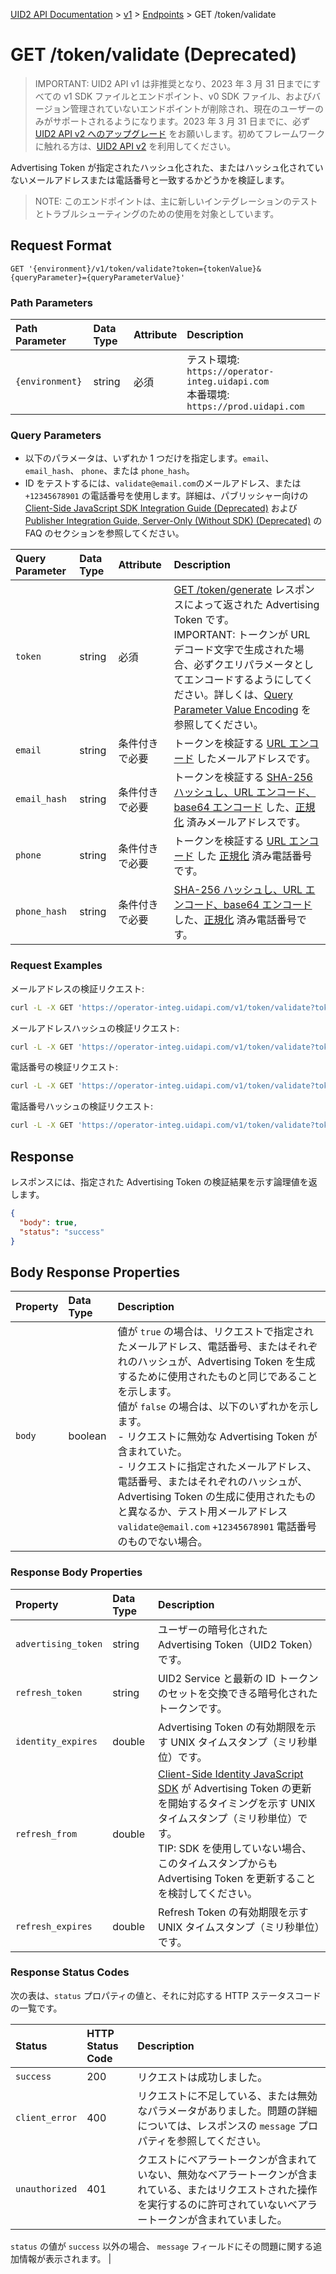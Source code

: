 [UID2 API Documentation](../../README.md) > [v1](../README.md) > [Endpoints](./README.md) > GET /token/validate

# GET /token/validate (Deprecated)

> IMPORTANT: UID2 API v1 は非推奨となり、2023 年 3 月 31 日までにすべての v1 SDK ファイルとエンドポイント、v0 SDK ファイル、およびバージョン管理されていないエンドポイントが削除され、現在のユーザーのみがサポートされるようになります。2023 年 3 月 31 日までに、必ず [UID2 API v2 へのアップグレード](../../v2/upgrades/upgrade-guide.md) をお願いします。初めてフレームワークに触れる方は、[UID2 API v2](../../v2/summary-doc-v2.md) を利用してください。

Advertising Token が指定されたハッシュ化された、またはハッシュ化されていないメールアドレスまたは電話番号と一致するかどうかを検証します。

> NOTE: このエンドポイントは、主に新しいインテグレーションのテストとトラブルシューティングのための使用を対象としています。

## Request Format

`GET '{environment}/v1/token/validate?token={tokenValue}&{queryParameter}={queryParameterValue}'`

### Path Parameters

| Path Parameter  | Data Type | Attribute | Description                                                                             |
| :-------------- | :-------- | :-------- | :-------------------------------------------------------------------------------------- |
| `{environment}` | string    | 必須      | テスト環境: `https://operator-integ.uidapi.com`<br/>本番環境: `https://prod.uidapi.com` |

### Query Parameters

- 以下のパラメータは、いずれか 1 つだけを指定します。`email`、 `email_hash`、 `phone`、または `phone_hash`。
- ID をテストするには、`validate@email.com`のメールアドレス、または `+12345678901` の電話番号を使用します。詳細は、パブリッシャー向けの [Client-Side JavaScript SDK Integration Guide (Deprecated)](../guides/publisher-client-side.md) および [Publisher Integration Guide, Server-Only (Without SDK) (Deprecated)](../guides/custom-publisher-integration.md) の FAQ のセクションを参照してください。

| Query Parameter | Data Type | Attribute      | Description                                                                                                                                                                                                                                                                                                                             |
| :-------------- | :-------- | :------------- | :-------------------------------------------------------------------------------------------------------------------------------------------------------------------------------------------------------------------------------------------------------------------------------------------------------------------------------------- |
| `token`         | string    | 必須           | [GET /token/generate](./get-token-generate.md) レスポンスによって返された Advertising Token です。<br/>IMPORTANT: トークンが URL デコード文字で生成された場合、必ずクエリパラメータとしてエンコードするようにしてください。詳しくは、[Query Parameter Value Encoding](../README.md#query-parameter-value-encoding) を参照してください。 |
| `email`         | string    | 条件付きで必要 | トークンを検証する [URL エンコード](../README.md#query-parameter-value-encoding) したメールアドレスです。                                                                                                                                                                                                                               |
| `email_hash`    | string    | 条件付きで必要 | トークンを検証する [SHA-256 ハッシュし、URL エンコード、base64 エンコード](../../README.md#email-address-hash-encoding) した、[正規化](../../README.md#email-address-normalization) 済みメールアドレスです。                                                                                                                            |
| `phone`         | string    | 条件付きで必要 | トークンを検証する [URL エンコード](../README.md#query-parameter-value-encoding) した [正規化](../../README.md#phone-number-normalization) 済み電話番号です。                                                                                                                                                                           |
| `phone_hash`    | string    | 条件付きで必要 | [SHA-256 ハッシュし、URL エンコード、base64 エンコード](../../README.md#phone-number-hash-encoding) した、[正規化](../../README.md#phone-number-normalization) 済み電話番号です。                                                                                                                                                       |

### Request Examples

メールアドレスの検証リクエスト:

```sh
curl -L -X GET 'https://operator-integ.uidapi.com/v1/token/validate?token=AdvertisingTokenmZ4dZgeuXXl6DhoXqbRXQbHlHhA96leN94U1uavZVspwKXlfWETZ3b%2FbesPFFvJxNLLySg4QEYHUAiyUrNncgnm7ppu0mi6wU2CW6hssiuEkKfstbo9XWgRUbWNTM%2BewMzXXM8G9j8Q%3D&email=validate@email.com' -H 'Authorization: Bearer YourTokenBV3tua4BXNw+HVUFpxLlGy8nWN6mtgMlIk='
```

メールアドレスハッシュの検証リクエスト:

```sh
curl -L -X GET 'https://operator-integ.uidapi.com/v1/token/validate?token=AdvertisingTokenmZ4dZgeuXXl6DhoXqbRXQbHlHhA96leN94U1uavZVspwKXlfWETZ3b%2FbesPFFvJxNLLySg4QEYHUAiyUrNncgnm7ppu0mi6wU2CW6hssiuEkKfstbo9XWgRUbWNTM%2BewMzXXM8G9j8Q%3D&email_hash=eVvLS%2FVg%2BYZ6%2Bz3i0NOpSXYyQAfEXqCZ7BTpAjFUBUc%3D' -H 'Authorization: Bearer YourTokenBV3tua4BXNw+HVUFpxLlGy8nWN6mtgMlIk='
```

電話番号の検証リクエスト:

```sh
curl -L -X GET 'https://operator-integ.uidapi.com/v1/token/validate?token=AdvertisingTokenmZ4dZgeuXXl6DhoXqbRXQbHlHhA96leN94U1uavZVspwKXlfWETZ3b%2FbesPFFvJxNLLySg4QEYHUAiyUrNncgnm7ppu0mi6wU2CW6hssiuEkKfstbo9XWgRUbWNTM%2BewMzXXM8G9j8Q%3D&phone=%2B12345678901' -H 'Authorization: Bearer YourTokenBV3tua4BXNw+HVUFpxLlGy8nWN6mtgMlIk='
```

電話番号ハッシュの検証リクエスト:

```sh
curl -L -X GET 'https://operator-integ.uidapi.com/v1/token/validate?token=AdvertisingTokenmZ4dZgeuXXl6DhoXqbRXQbHlHhA96leN94U1uavZVspwKXlfWETZ3b%2FbesPFFvJxNLLySg4QEYHUAiyUrNncgnm7ppu0mi6wU2CW6hssiuEkKfstbo9XWgRUbWNTM%2BewMzXXM8G9j8Q%3D&phone_hash=wdN1alhrbw1Bmz49GzKGdPvGxLhCNn7n3teAOQ%2FFSK4%3D' -H 'Authorization: Bearer YourTokenBV3tua4BXNw+HVUFpxLlGy8nWN6mtgMlIk='
```

## Response

レスポンスには、指定された Advertising Token の検証結果を示す論理値を返します。

```json
{
  "body": true,
  "status": "success"
}
```

## Body Response Properties

| Property | Data Type | Description                                                                                                                                                                                                                                                                                                                                                                                                                                                                                                                  |
| :------- | :-------- | :--------------------------------------------------------------------------------------------------------------------------------------------------------------------------------------------------------------------------------------------------------------------------------------------------------------------------------------------------------------------------------------------------------------------------------------------------------------------------------------------------------------------------- |
| `body`   | boolean   | 値が `true` の場合は、リクエストで指定されたメールアドレス、電話番号、またはそれぞれのハッシュが、Advertising Token を生成するために使用されたものと同じであることを示します。<br/>値が `false` の場合は、以下のいずれかを示します。<br/>- リクエストに無効な Advertising Token が含まれていた。<br/>- リクエストに指定されたメールアドレス、電話番号、またはそれぞれのハッシュが、Advertising Token の生成に使用されたものと異なるか、テスト用メールアドレス `validate@email.com` `+12345678901` 電話番号のものでない場合。 |

### Response Body Properties

| Property            | Data Type | Description                                                                                                                                                                                                                                                                              |
| :------------------ | :-------- | :--------------------------------------------------------------------------------------------------------------------------------------------------------------------------------------------------------------------------------------------------------------------------------------- |
| `advertising_token` | string    | ユーザーの暗号化された Advertising Token（UID2 Token）です。                                                                                                                                                                                                                             |
| `refresh_token`     | string    | UID2 Service と最新の ID トークンのセットを交換できる暗号化されたトークンです。                                                                                                                                                                                                          |
| `identity_expires`  | double    | Advertising Token の有効期限を示す UNIX タイムスタンプ（ミリ秒単位）です。                                                                                                                                                                                                               |
| `refresh_from`      | double    | [Client-Side Identity JavaScript SDK](../sdks/client-side-identity-v1.md) が Advertising Token の更新を開始するタイミングを示す UNIX タイムスタンプ（ミリ秒単位）です。<br/>TIP: SDK を使用していない場合、このタイムスタンプからも Advertising Token を更新することを検討してください。 |
| `refresh_expires`   | double    | Refresh Token の有効期限を示す UNIX タイムスタンプ（ミリ秒単位）です。                                                                                                                                                                                                                   |

### Response Status Codes

次の表は、`status` プロパティの値と、それに対応する HTTP ステータスコードの一覧です。

| Status         | HTTP Status Code | Description                                                                                                                                                                    |
| :------------- | :--------------- | :----------------------------------------------------------------------------------------------------------------------------------------------------------------------------- |
| `success`      | 200              | リクエストは成功しました。                                                                                                                                                     |
| `client_error` | 400              | リクエストに不足している、または無効なパラメータがありました。問題の詳細については、レスポンスの `message` プロパティを参照してください。                                      |
| `unauthorized` | 401              | クエストにベアラートークンが含まれていない、無効なベアラートークンが含まれている、またはリクエストされた操作を実行するのに許可されていないベアラートークンが含まれていました。 |

`status` の値が `success` 以外の場合、 `message` フィールドにその問題に関する追加情報が表示されます。
|
